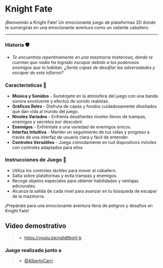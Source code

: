 # Knight Fate

¡Bienvenido a Knight Fate! Un emocionante juego de plataformas 2D donde te sumergirás en una emocionante aventura como un valiente caballero.

---

### Historia 🛡️

 -  *Te encuentras repentinamente en una mazmorra misteriosa, donde te cuentan que nadie ha logrado escapar debido a los poderosos enemigos que la habitan. ¿Serás capaz de desafiar las adversidades y escapar de este infierno?*

### Características 🔖

 - **Música y Sonidos** - Sumérgete en la atmósfera del juego con una banda sonora envolvente y efectos de sonido realistas.
 - **Gráficos Retro** - Disfruta de capas y fondos cuidadosamente diseñados que dan vida al mundo del juego.
 - **Niveles Variados** - Enfrenta desafiantes niveles llenos de trampas, enemigos y secretos por descubrir.
 - **Enemigos** - Enfréntate a una variedad de enemigos únicos.
 - **Interfaz Intuitiva** - Mantén un seguimiento de tus vidas y progreso a través de una interfaz de usuario clara y fácil de entender.
 - **Controles Versátiles** - Juega cómodamente en tud dispositivos móviles con controles adaptados para ellos

### Instrucciones de Juego 📖

 - Utiliza los controles táctiles para mover al caballero.
 - Salta sobre plataformas y evita trampas y enemigos.
 - Recoge objetos especiales para obtener habilidades y ventajas adicionales.
 - Alcanza la salida de cada nivel para avanzar en tu búsqueda de escapar de la mazmorra.

¡Prepárate para una emocionante aventura llena de peligros y desafíos en Knight Fate!


## Video demostrativo

> - https://youtu.be/rqjld6bgV-k

### Juego realizado junto a 
> - [@AlbertoCarri]( https://github.com/AlbertoCarri)
